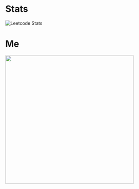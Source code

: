 # Stats

![Leetcode Stats](https://leetcard.jacoblin.cool/Gwilom)

<!---
<picture>
  <source
    srcset="https://github-readme-streak-stats.herokuapp.com?user=notaducc&theme=omni&border=404040&background=101010&card_width=465&number_format#gh-dark-mode-only?"
  />
  <source
    srcset="https://github-readme-streak-stats.herokuapp.com?user=notaducc&theme=ayu-light&border=e2e2e2&background=ffffff&card_width=465#gh-light-mode-only?"
  />
  <img src="https://github-readme-stats.vercel.app/api?username=notaducc&show_icons=true?" height="192px"/>
</picture>
<a href="https://github-readme-stats.vercel.app/api/top-langs/?username=notaducc&hide=jupyter%20notebook,css&size_weight=0.5&langs_count=8&count_weight=0.5&layout=compact&theme=omni&border_color=404040&bg_color=101010&number_format#gh-dark-mode-only"><img alt="NotADucc's Top Languages (refresh)" src="https://github-readme-stats.vercel.app/api/top-langs/?username=notaducc&hide=jupyter%20notebook,css&size_weight=0.5&langs_count=8&count_weight=0.5&layout=compact&theme=omni&border_color=404040&bg_color=101010&number_format#gh-dark-mode-only?" height="192px"/></a>
-->

# Me
<img src="https://i.imgur.com/qXyjT2u.jpg" width="400">

